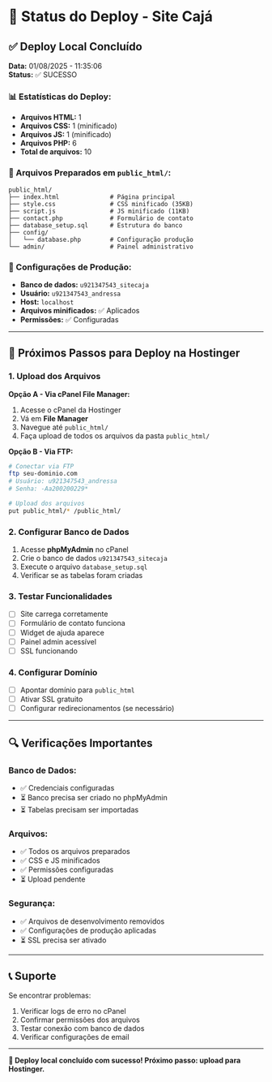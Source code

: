 # 🚀 Status do Deploy - Site Cajá

## ✅ Deploy Local Concluído

**Data:** 01/08/2025 - 11:35:06  
**Status:** ✅ SUCESSO

### 📊 Estatísticas do Deploy:
- **Arquivos HTML:** 1
- **Arquivos CSS:** 1 (minificado)
- **Arquivos JS:** 1 (minificado)
- **Arquivos PHP:** 6
- **Total de arquivos:** 10

### 📁 Arquivos Preparados em `public_html/`:
```
public_html/
├── index.html              # Página principal
├── style.css               # CSS minificado (35KB)
├── script.js               # JS minificado (11KB)
├── contact.php             # Formulário de contato
├── database_setup.sql      # Estrutura do banco
├── config/
│   └── database.php        # Configuração produção
└── admin/                  # Painel administrativo
```

### 🔧 Configurações de Produção:
- **Banco de dados:** `u921347543_sitecaja`
- **Usuário:** `u921347543_andressa`
- **Host:** `localhost`
- **Arquivos minificados:** ✅ Aplicados
- **Permissões:** ✅ Configuradas

---

## 🎯 Próximos Passos para Deploy na Hostinger

### 1. Upload dos Arquivos
**Opção A - Via cPanel File Manager:**
1. Acesse o cPanel da Hostinger
2. Vá em **File Manager**
3. Navegue até `public_html/`
4. Faça upload de todos os arquivos da pasta `public_html/`

**Opção B - Via FTP:**
```bash
# Conectar via FTP
ftp seu-dominio.com
# Usuário: u921347543_andressa
# Senha: -Aa200200229*

# Upload dos arquivos
put public_html/* /public_html/
```

### 2. Configurar Banco de Dados
1. Acesse **phpMyAdmin** no cPanel
2. Crie o banco de dados `u921347543_sitecaja`
3. Execute o arquivo `database_setup.sql`
4. Verificar se as tabelas foram criadas

### 3. Testar Funcionalidades
- [ ] Site carrega corretamente
- [ ] Formulário de contato funciona
- [ ] Widget de ajuda aparece
- [ ] Painel admin acessível
- [ ] SSL funcionando

### 4. Configurar Domínio
- [ ] Apontar domínio para `public_html`
- [ ] Ativar SSL gratuito
- [ ] Configurar redirecionamentos (se necessário)

---

## 🔍 Verificações Importantes

### Banco de Dados:
- ✅ Credenciais configuradas
- ⏳ Banco precisa ser criado no phpMyAdmin
- ⏳ Tabelas precisam ser importadas

### Arquivos:
- ✅ Todos os arquivos preparados
- ✅ CSS e JS minificados
- ✅ Permissões configuradas
- ⏳ Upload pendente

### Segurança:
- ✅ Arquivos de desenvolvimento removidos
- ✅ Configurações de produção aplicadas
- ⏳ SSL precisa ser ativado

---

## 📞 Suporte

Se encontrar problemas:
1. Verificar logs de erro no cPanel
2. Confirmar permissões dos arquivos
3. Testar conexão com banco de dados
4. Verificar configurações de email

---

**🎉 Deploy local concluído com sucesso! Próximo passo: upload para Hostinger.** 